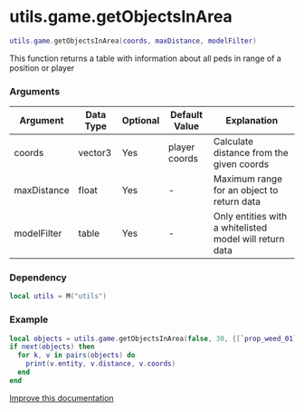 # utils.game.getObjectsInArea

```lua
utils.game.getObjectsInArea(coords, maxDistance, modelFilter)
```
This function returns a table with information about all peds in range of a position or player

### Arguments
| Argument      | Data Type | Optional | Default Value | Explanation |
|---------------|-----------|----------|---------------|-------------|
| coords | vector3 | Yes | player coords | Calculate distance from the given coords |
| maxDistance | float | Yes | - | Maximum range for an object to return data |
| modelFilter | table | Yes | - | Only entities with a whitelisted model will return data |

### Dependency
```lua
local utils = M("utils")
```

### Example
```lua
local objects = utils.game.getObjectsInArea(false, 30, {[`prop_weed_01`]=true, [`prop_weed_02`]=true})
if next(objects) then
  for k, v in pairs(objects) do
    print(v.entity, v.distance, v.coords)
  end
end
```

[Improve this documentation](https://github.com/esx-framework/esx-framework.github.io/blob/development/docs/es_extended2/client/functions/game/getobjectsinarea.md)
